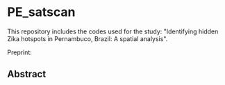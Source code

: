 # PE_satscan

This repository includes the codes used for the study: "Identifying hidden Zika hotspots in Pernambuco, Brazil: 
A spatial analysis".

Preprint: 

## Abstract


